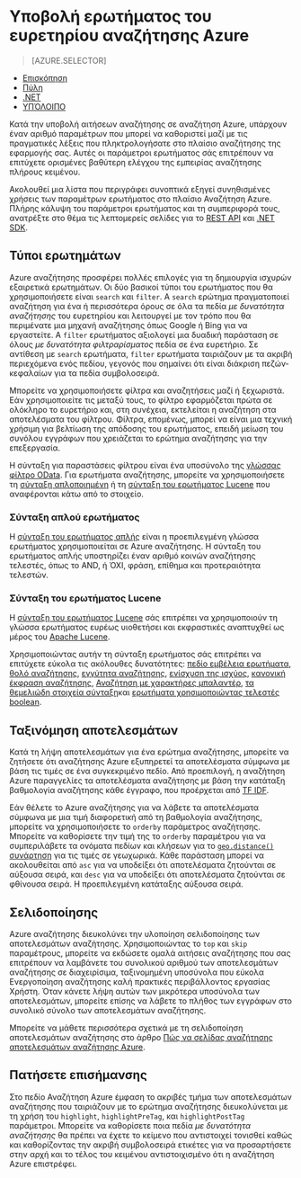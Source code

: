 <properties
    pageTitle="Υποβολή ερωτήματος του ευρετηρίου αναζήτησης Azure | Microsoft Azure | Υπηρεσία αναζήτησης φιλοξενούμενη cloud"
    description="Δημιουργήστε ένα ερώτημα αναζήτησης στο πλαίσιο Αναζήτηση Azure και χρησιμοποιήστε τις παραμέτρους αναζήτησης σε φίλτρα και ταξινόμηση αποτελεσμάτων αναζήτησης."
    services="search"
    manager="jhubbard"
    documentationCenter=""
    authors="ashmaka"
/>

<tags
    ms.service="search"
    ms.devlang="na"
    ms.workload="search"
    ms.topic="get-started-article"
    ms.tgt_pltfrm="na"
    ms.date="08/29/2016"
    ms.author="ashmaka"/>

# <a name="query-your-azure-search-index"></a>Υποβολή ερωτήματος του ευρετηρίου αναζήτησης Azure
> [AZURE.SELECTOR]
- [Επισκόπηση](search-query-overview.md)
- [Πύλη](search-explorer.md)
- [.NET](search-query-dotnet.md)
- [ΥΠΌΛΟΙΠΟ](search-query-rest-api.md)

Κατά την υποβολή αιτήσεων αναζήτησης σε αναζήτηση Azure, υπάρχουν έναν αριθμό παραμέτρων που μπορεί να καθοριστεί μαζί με τις πραγματικές λέξεις που πληκτρολογήσατε στο πλαίσιο αναζήτησης της εφαρμογής σας. Αυτές οι παράμετροι ερωτήματος σάς επιτρέπουν να επιτύχετε ορισμένες βαθύτερη ελέγχου της εμπειρίας αναζήτησης πλήρους κειμένου.

Ακολουθεί μια λίστα που περιγράφει συνοπτικά εξηγεί συνηθισμένες χρήσεις των παραμέτρων ερωτήματος στο πλαίσιο Αναζήτηση Azure. Πλήρης κάλυψη του παράμετροι ερωτήματος και τη συμπεριφορά τους, ανατρέξτε στο θέμα τις λεπτομερείς σελίδες για το [REST API](https://msdn.microsoft.com/library/azure/dn798927.aspx) και [.NET SDK](https://msdn.microsoft.com/library/azure/microsoft.azure.search.models.searchparameters_properties.aspx).

## <a name="types-of-queries"></a>Τύποι ερωτημάτων

Azure αναζήτησης προσφέρει πολλές επιλογές για τη δημιουργία ισχυρών εξαιρετικά ερωτημάτων. Οι δύο βασικοί τύποι του ερωτήματος που θα χρησιμοποιήσετε είναι `search` και `filter`. A `search` ερώτημα πραγματοποιεί αναζήτηση για ένα ή περισσότερα όρους σε όλα τα πεδία _με δυνατότητα αναζήτησης_ του ευρετηρίου και λειτουργεί με τον τρόπο που θα περιμένατε μια μηχανή αναζήτησης όπως Google ή Bing για να εργαστείτε. A `filter` ερωτήματος αξιολογεί μια δυαδική παράσταση σε όλους _με δυνατότητα φιλτραρίσματος_ πεδία σε ένα ευρετήριο. Σε αντίθεση με `search` ερωτήματα, `filter` ερωτήματα ταιριάζουν με τα ακριβή περιεχόμενα ενός πεδίου, γεγονός που σημαίνει ότι είναι διάκριση πεζών-κεφαλαίων για τα πεδία συμβολοσειρά.

Μπορείτε να χρησιμοποιήσετε φίλτρα και αναζητήσεις μαζί ή ξεχωριστά. Εάν χρησιμοποιείτε τις μεταξύ τους, το φίλτρο εφαρμόζεται πρώτα σε ολόκληρο το ευρετήριο και, στη συνέχεια, εκτελείται η αναζήτηση στα αποτελέσματα του φίλτρου. Φίλτρα, επομένως, μπορεί να είναι μια τεχνική χρήσιμη για βελτίωση της απόδοσης του ερωτήματος, επειδή μείωση του συνόλου εγγράφων που χρειάζεται το ερώτημα αναζήτησης για την επεξεργασία.

Η σύνταξη για παραστάσεις φίλτρου είναι ένα υποσύνολο της [γλώσσας φίλτρο OData](https://msdn.microsoft.com/library/azure/dn798921.aspx). Για ερωτήματα αναζήτησης, μπορείτε να χρησιμοποιήσετε τη [σύνταξη απλοποιημένη](https://msdn.microsoft.com/library/azure/dn798920.aspx) ή τη [σύνταξη του ερωτήματος Lucene](https://msdn.microsoft.com/library/azure/mt589323.aspx) που αναφέρονται κάτω από το στοιχείο.

### <a name="simple-query-syntax"></a>Σύνταξη απλού ερωτήματος
Η [σύνταξη του ερωτήματος απλής](https://msdn.microsoft.com/library/azure/dn798920.aspx) είναι η προεπιλεγμένη γλώσσα ερωτήματος χρησιμοποιείται σε Azure αναζήτησης. Η σύνταξη του ερωτήματος απλής υποστηρίζει έναν αριθμό κοινών αναζήτησης τελεστές, όπως το AND, ή ΌΧΙ, φράση, επίθημα και προτεραιότητα τελεστών.

### <a name="lucene-query-syntax"></a>Σύνταξη του ερωτήματος Lucene
Η [σύνταξη του ερωτήματος Lucene](https://msdn.microsoft.com/library/azure/mt589323.aspx) σάς επιτρέπει να χρησιμοποιούν τη γλώσσα ερωτήματος ευρέως υιοθετήσει και εκφραστικές αναπτυχθεί ως μέρος του [Apache Lucene](https://lucene.apache.org/core/4_10_2/queryparser/org/apache/lucene/queryparser/classic/package-summary.html).

Χρησιμοποιώντας αυτήν τη σύνταξη ερωτήματος σάς επιτρέπει να επιτύχετε εύκολα τις ακόλουθες δυνατότητες: [πεδίο εμβέλεια ερωτήματα](https://msdn.microsoft.com/library/azure/mt589323.aspx#bkmk_fields), [θολό αναζήτησης](https://msdn.microsoft.com/library/azure/mt589323.aspx#bkmk_fuzzy), [εγγύτητα αναζήτησης](https://msdn.microsoft.com/library/azure/mt589323.aspx#bkmk_proximity), [ενίσχυση της ισχύος](https://msdn.microsoft.com/library/azure/mt589323.aspx#bkmk_termboost), [κανονική έκφραση αναζήτησης](https://msdn.microsoft.com/library/azure/mt589323.aspx#bkmk_regex), [Αναζήτηση με χαρακτήρες μπαλαντέρ](https://msdn.microsoft.com/library/azure/mt589323.aspx#bkmk_wildcard), [τα θεμελιώδη στοιχεία σύνταξη](https://msdn.microsoft.com/library/azure/mt589323.aspx#bkmk_syntax)και [ερωτήματα χρησιμοποιώντας τελεστές boolean](https://msdn.microsoft.com/library/azure/mt589323.aspx#bkmk_boolean).



## <a name="ordering-results"></a>Ταξινόμηση αποτελεσμάτων
Κατά τη λήψη αποτελεσμάτων για ένα ερώτημα αναζήτησης, μπορείτε να ζητήσετε ότι αναζήτησης Azure εξυπηρετεί τα αποτελέσματα σύμφωνα με βάση τις τιμές σε ένα συγκεκριμένο πεδίο. Από προεπιλογή, η αναζήτηση Azure παραγγελίες τα αποτελέσματα αναζήτησης με βάση την κατάταξη βαθμολογία αναζήτησης κάθε έγγραφο, που προέρχεται από [TF IDF](https://en.wikipedia.org/wiki/Tf%E2%80%93idf).

Εάν θέλετε το Azure αναζήτησης για να λάβετε τα αποτελέσματα σύμφωνα με μια τιμή διαφορετική από τη βαθμολογία αναζήτησης, μπορείτε να χρησιμοποιήσετε το `orderby` παράμετρος αναζήτησης. Μπορείτε να καθορίσετε την τιμή της το `orderby` παραμέτρου για να συμπεριλάβετε τα ονόματα πεδίων και κλήσεων για το [ `geo.distance()` συνάρτηση](https://msdn.microsoft.com/library/azure/dn798921.aspx) για τις τιμές σε γεωχωρικά. Κάθε παράσταση μπορεί να ακολουθείται από `asc` για να υποδείξει ότι αποτελέσματα ζητούνται σε αύξουσα σειρά, και `desc` για να υποδείξει ότι αποτελέσματα ζητούνται σε φθίνουσα σειρά. Η προεπιλεγμένη κατάταξης αύξουσα σειρά.

## <a name="paging"></a>Σελιδοποίησης
Azure αναζήτησης διευκολύνει την υλοποίηση σελιδοποίησης των αποτελεσμάτων αναζήτησης. Χρησιμοποιώντας το `top` και `skip` παραμέτρους, μπορείτε να εκδώσετε ομαλά αιτήσεις αναζήτησης που σας επιτρέπουν να λαμβάνετε του συνολικού αριθμού των αποτελεσμάτων αναζήτησης σε διαχειρίσιμα, ταξινομημένη υποσύνολα που εύκολα Ενεργοποίηση αναζήτησης καλή πρακτικές περιβάλλοντος εργασίας Χρήστη. Όταν κάνετε λήψη αυτών των μικρότερα υποσύνολα των αποτελεσμάτων, μπορείτε επίσης να λάβετε το πλήθος των εγγράφων στο συνολικό σύνολο των αποτελεσμάτων αναζήτησης.

Μπορείτε να μάθετε περισσότερα σχετικά με τη σελιδοποίηση αποτελεσμάτων αναζήτησης στο άρθρο [Πώς να σελίδας αναζήτησης αποτελεσμάτων αναζήτησης Azure](search-pagination-page-layout.md).


## <a name="hit-highlighting"></a>Πατήσετε επισήμανσης
Στο πεδίο Αναζήτηση Azure έμφαση το ακριβές τμήμα των αποτελεσμάτων αναζήτησης που ταιριάζουν με το ερώτημα αναζήτησης διευκολύνεται με τη χρήση του `highlight`, `highlightPreTag`, και `highlightPostTag` παράμετροι. Μπορείτε να καθορίσετε ποια πεδία _με δυνατότητα αναζήτησης_ θα πρέπει να έχετε το κείμενο που αντιστοιχεί τονισθεί καθώς και καθορίζοντας την ακριβή συμβολοσειρά ετικέτες για να προσαρτήσετε στην αρχή και το τέλος του κειμένου αντιστοιχισμένο ότι η αναζήτηση Azure επιστρέφει.
